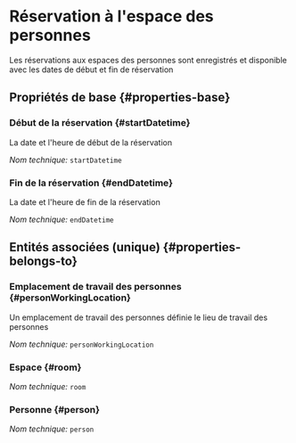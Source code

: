 # Réservation à l'espace des personnes
<!--- THIS FILE IS GENERATED PLEASE DO NOT EDIT IT DIRECTLY --->

Les réservations aux espaces des personnes sont enregistrés et disponible avec les dates de début et fin de réservation

## Propriétés de base {#properties-base}

### Début de la réservation {#startDatetime}

La date et l'heure de début de la réservation

*Nom technique:* ```startDatetime```

### Fin de la réservation {#endDatetime}

La date et l'heure de fin de la réservation

*Nom technique:* ```endDatetime```


## Entités associées (unique) {#properties-belongs-to}

### Emplacement de travail des personnes {#personWorkingLocation}

Un emplacement de travail des personnes définie le lieu de travail des personnes

*Nom technique:* ```personWorkingLocation```

### Espace {#room}



*Nom technique:* ```room```

### Personne {#person}



*Nom technique:* ```person```






